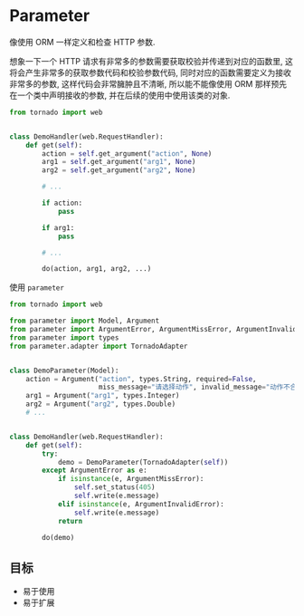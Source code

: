 # Parameter

像使用 ORM 一样定义和检查 HTTP 参数.

想象一下一个 HTTP 请求有非常多的参数需要获取校验并传递到对应的函数里,
这将会产生非常多的获取参数代码和校验参数代码, 同时对应的函数需要定义为接收非常多的参数,
这样代码会非常臃肿且不清晰, 所以能不能像使用 ORM 那样预先在一个类中声明接收的参数,
并在后续的使用中使用该类的对象.


```python
from tornado import web


class DemoHandler(web.RequestHandler):
    def get(self):
        action = self.get_argument("action", None)
        arg1 = self.get_argument("arg1", None)
        arg2 = self.get_argument("arg2", None)

        # ...

        if action:
            pass

        if arg1:
            pass

        # ...

        do(action, arg1, arg2, ...)

```

使用 `parameter`

```python
from tornado import web

from parameter import Model, Argument
from parameter import ArgumentError, ArgumentMissError, ArgumentInvalidError
from parameter import types
from parameter.adapter import TornadoAdapter


class DemoParameter(Model):
    action = Argument("action", types.String, required=False,
                      miss_message="请选择动作", invalid_message="动作不合法")
    arg1 = Argument("arg1", types.Integer)
    arg2 = Argument("arg2", types.Double)
    # ...


class DemoHandler(web.RequestHandler):
    def get(self):
        try:
            demo = DemoParameter(TornadoAdapter(self))
        except ArgumentError as e:
            if isinstance(e, ArgumentMissError):
                self.set_status(405)
                self.write(e.message)
            elif isinstance(e, ArgumentInvalidError):
                self.write(e.message)
            return

        do(demo)
```


## 目标

- 易于使用
- 易于扩展
